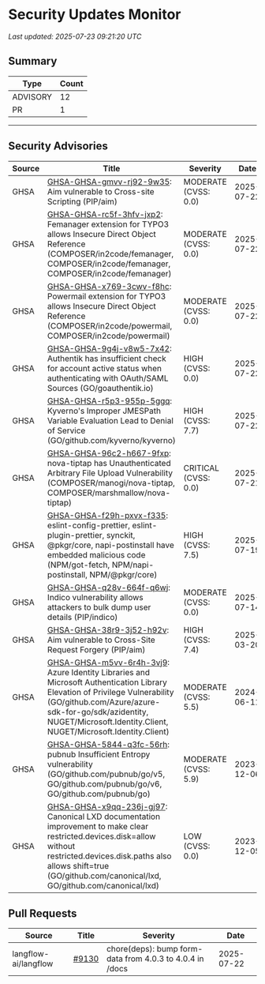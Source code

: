 # Security Updates Monitor

*Last updated: 2025-07-23 09:21:20 UTC*

## Summary
| Type | Count |
|------|-------|
| ADVISORY | 12 |
| PR | 1 |

---

## Security Advisories

| Source | Title | Severity | Date |
|--------|-------|----------|------|
| GHSA | [GHSA-GHSA-gmvv-rj92-9w35](https://github.com/advisories/GHSA-gmvv-rj92-9w35): Aim vulnerable to Cross-site Scripting (PIP/aim) | MODERATE (CVSS: 0.0) | 2025-07-22 |
| GHSA | [GHSA-GHSA-rc5f-3hfv-jxp2](https://github.com/advisories/GHSA-rc5f-3hfv-jxp2): Femanager extension for TYPO3 allows Insecure Direct Object Reference (COMPOSER/in2code/femanager, COMPOSER/in2code/femanager, COMPOSER/in2code/femanager) | MODERATE (CVSS: 0.0) | 2025-07-22 |
| GHSA | [GHSA-GHSA-x769-3cwv-f8hc](https://github.com/advisories/GHSA-x769-3cwv-f8hc): Powermail extension for TYPO3 allows Insecure Direct Object Reference (COMPOSER/in2code/powermail, COMPOSER/in2code/powermail) | MODERATE (CVSS: 0.0) | 2025-07-22 |
| GHSA | [GHSA-GHSA-9g4j-v8w5-7x42](https://github.com/advisories/GHSA-9g4j-v8w5-7x42): Authentik has insufficient check for account active status when authenticating with OAuth/SAML Sources (GO/goauthentik.io) | HIGH (CVSS: 0.0) | 2025-07-22 |
| GHSA | [GHSA-GHSA-r5p3-955p-5ggq](https://github.com/advisories/GHSA-r5p3-955p-5ggq): Kyverno's Improper JMESPath Variable Evaluation Lead to Denial of Service (GO/github.com/kyverno/kyverno) | HIGH (CVSS: 7.7) | 2025-07-22 |
| GHSA | [GHSA-GHSA-96c2-h667-9fxp](https://github.com/advisories/GHSA-96c2-h667-9fxp): nova-tiptap has Unauthenticated Arbitrary File Upload Vulnerability (COMPOSER/manogi/nova-tiptap, COMPOSER/marshmallow/nova-tiptap) | CRITICAL (CVSS: 0.0) | 2025-07-21 |
| GHSA | [GHSA-GHSA-f29h-pxvx-f335](https://github.com/advisories/GHSA-f29h-pxvx-f335): eslint-config-prettier, eslint-plugin-prettier, synckit, @pkgr/core, napi-postinstall have embedded malicious code (NPM/got-fetch, NPM/napi-postinstall, NPM/@pkgr/core) | HIGH (CVSS: 7.5) | 2025-07-19 |
| GHSA | [GHSA-GHSA-q28v-664f-q6wj](https://github.com/advisories/GHSA-q28v-664f-q6wj): Indico vulnerability allows attackers to bulk dump user details (PIP/indico) | MODERATE (CVSS: 0.0) | 2025-07-14 |
| GHSA | [GHSA-GHSA-38r9-3j52-h92v](https://github.com/advisories/GHSA-38r9-3j52-h92v): Aim vulnerable to Cross-Site Request Forgery (PIP/aim) | HIGH (CVSS: 7.4) | 2025-03-20 |
| GHSA | [GHSA-GHSA-m5vv-6r4h-3vj9](https://github.com/advisories/GHSA-m5vv-6r4h-3vj9): Azure Identity Libraries and Microsoft Authentication Library Elevation of Privilege Vulnerability (GO/github.com/Azure/azure-sdk-for-go/sdk/azidentity, NUGET/Microsoft.Identity.Client, NUGET/Microsoft.Identity.Client) | MODERATE (CVSS: 5.5) | 2024-06-11 |
| GHSA | [GHSA-GHSA-5844-q3fc-56rh](https://github.com/advisories/GHSA-5844-q3fc-56rh): pubnub Insufficient Entropy vulnerability (GO/github.com/pubnub/go/v5, GO/github.com/pubnub/go/v6, GO/github.com/pubnub/go) | MODERATE (CVSS: 5.9) | 2023-12-06 |
| GHSA | [GHSA-GHSA-x9qq-236j-gj97](https://github.com/advisories/GHSA-x9qq-236j-gj97): Canonical LXD documentation improvement to make clear restricted.devices.disk=allow without restricted.devices.disk.paths also allows shift=true (GO/github.com/canonical/lxd, GO/github.com/canonical/lxd) | LOW (CVSS: 0.0) | 2023-12-05 |

## Pull Requests

| Source | Title | Severity | Date |
|--------|-------|----------|------|
| langflow-ai/langflow | [#9130](https://github.com/langflow-ai/langflow/pull/9130) | chore(deps): bump form-data from 4.0.3 to 4.0.4 in /docs | 2025-07-22 |

